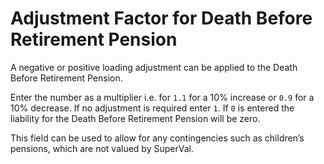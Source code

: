 # Adjustment Factor for Death Before Retirement Pension

A negative or positive loading adjustment can be applied to the Death
Before Retirement Pension.

Enter the number as a multiplier i.e. for `1.1` for a 10% increase or `0.9`
for a 10% decrease. If no adjustment is required enter `1`. If `0` is
entered the liability for the Death Before Retirement Pension will be
zero.

This field can be used to allow for any contingencies such as children’s
pensions, which are not valued by SuperVal.
